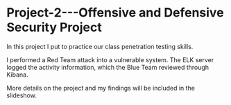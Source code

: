 # Project-2---Offensive and Defensive Security Project
In this project I put to practice our class penetration testing skills.

I performed a Red Team attack into a vulnerable system. The ELK server logged the activity information, which the Blue Team reviewed through Kibana.

More details on the project and my findings will be included in the slideshow.
